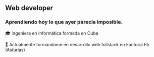 ## Web developer
### Aprendiendo hoy lo que ayer parecía imposible.

🎓 Ingeniera en Informática formada en Cuba

🚀 Actualmente formándome en desarrollo web fullstack en Factoría F5 (Asturias)

